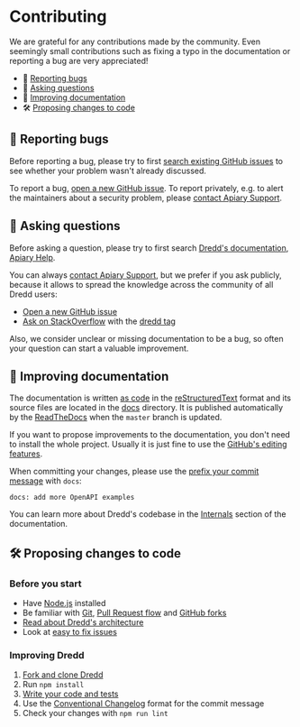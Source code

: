 # Contributing

We are grateful for any contributions made by the community. Even seemingly small contributions such as fixing a typo in the documentation or reporting a bug are very appreciated!

- 🐛 [Reporting bugs](#reporting-bugs)
- 💬 [Asking questions](#asking-questions)
- 📖 [Improving documentation](#improving-documentation)
- 🛠 [Proposing changes to code](#proposing-changes-to-code)


<a name="reporting-bugs"></a>

## 🐛 Reporting bugs

Before reporting a bug, please try to first [search existing GitHub issues](https://github.com/apiaryio/dredd/issues?utf8=%E2%9C%93&q=is%3Aissue) to see whether your problem wasn't already discussed.

To report a bug, [open a new GitHub issue](https://github.com/apiaryio/dredd/issues/new). To report privately, e.g. to alert the maintainers about a security problem, please [contact Apiary Support](https://apiary.io/support).


<a name="asking-questions"></a>

## 💬 Asking questions

Before asking a question, please try to first search [Dredd's documentation](https://dredd.org), [Apiary Help](https://help.apiary.io/).

You can always [contact Apiary Support](https://apiary.io/support), but we prefer if you ask publicly, because it allows to spread the knowledge across the community of all Dredd users:

- [Open a new GitHub issue](https://github.com/apiaryio/dredd/issues/new)
- [Ask on StackOverflow](https://stackoverflow.com/questions/ask) with the [dredd tag](https://stackoverflow.com/questions/tagged/dredd)

Also, we consider unclear or missing documentation to be a bug, so often your question can start a valuable improvement.


<a name="improving-documentation"></a>

## 📖 Improving documentation

The documentation is written [as code](http://www.writethedocs.org/guide/docs-as-code/) in the [reStructuredText](http://www.sphinx-doc.org/en/master/usage/restructuredtext/basics.html) format and its source files are located in the [docs](https://github.com/apiaryio/dredd/tree/master/docs) directory. It is published automatically by the [ReadTheDocs](https://readthedocs.org/) when the `master` branch is updated.

If you want to propose improvements to the documentation, you don't need to install the whole project. Usually it is just fine to use the [GitHub's editing features](https://github.com/apiaryio/dredd/edit/master/docs/installation.rst).

When committing your changes, please use the [prefix your commit message](https://dredd.org/en/latest/internals.html#sem-rel) with `docs`:

```
docs: add more OpenAPI examples
```

You can learn more about Dredd's codebase in the [Internals](https://dredd.org/en/latest/internals.html) section of the documentation.


<a name="proposing-changes-to-code"></a>

## 🛠 Proposing changes to code
### Before you start

- Have [Node.js](https://nodejs.org/) installed
- Be familiar with [Git](https://guides.github.com/introduction/git-handbook/), [Pull Request flow](https://guides.github.com/introduction/flow/) and [GitHub forks](https://guides.github.com/activities/forking/)
- [Read about Dredd's architecture](https://dredd.org/en/latest/internals.html)
- Look at [easy to fix issues](https://github.com/apiaryio/dredd/labels/easy%20to%20fix)

### Improving Dredd
1. [Fork and clone Dredd](https://guides.github.com/activities/forking/)
1. Run `npm install`
1. [Write your code and tests](https://dredd.org/en/latest/internals.html#programming-language)
1. Use the [Conventional Changelog](https://dredd.org/en/latest/internals.html#sem-rel) format for the commit message
1. Check your changes with `npm run lint`
